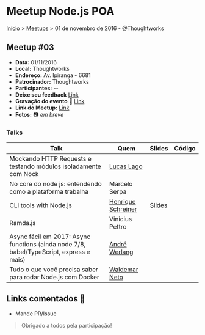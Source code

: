 Meetup Node.js POA
======

[Início](../README.md) > [Meetups](../meetups.md) > 01 de novembro de 2016 - @Thoughtworks

## Meetup #03

* **Data:** 01/11/2016
* **Local:** Thoughtworks
* **Endereço:** Av. Ipiranga - 6681
* **Patrocinador:** Thoughtworks
* **Participantes:** --
* **Deixe seu feedback** [Link](https://docs.google.com/forms/d/e/1FAIpQLSckMXPB-DE1nLyqD9NR5ZGxXdVQKP6BcOJnFIoPOpqbhYj_8Q/viewform)
* **Gravação do evento** :vhs: [Link](https://www.youtube.com/watch?v=CnXVb7dtkYE) 
* **Link do Meetup:** [Link](https://www.meetup.com/pt-BR/Node-js-Porto-Alegre-Meetup/events/234972051/)
* **Fotos:** :camera: _em breve_

### Talks

| Talk            | Quem           | Slides                                                            | Código |
| --------------- | -------------  | ----------------------------------------------------------------- | ------ |
| Mockando HTTP Requests e testando módulos isoladamente com Nock | [Lucas Lago](https://twitter.com/bender_lago) | | |
| No core do node js: entendendo como a plataforma trabalha | Marcelo Serpa | | |
| CLI tools with Node.js | [Henrique Schreiner](https://twitter.com/hmschreiner)  |[Slides](https://speakerdeck.com/hmschreiner/cli-tools-with-node) | |
| Ramda.js | Vinicius Pettro | | |
| Async fácil em 2017: Async functions (ainda node 7/8, babel/TypeScript, express e mais) | [André Werlang](https://twitter.com/awerlang)  | | |
| Tudo o que você precisa saber para rodar Node.js com Docker | [Waldemar Neto](https://twitter.com/waldemarnt) | | | |

## Links comentados :speech_balloon:
- Mande PR/Issue

> Obrigado a todos pela participação!
